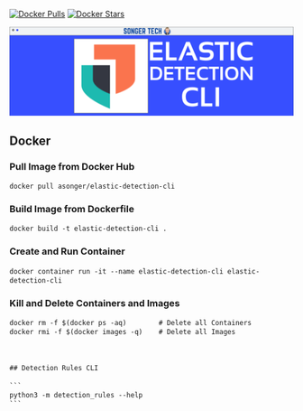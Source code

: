 [![Docker Pulls](https://img.shields.io/docker/pulls/asonger/elastic-detection-cli.svg)](https://hub.docker.com/r/asonger/elastic-detection-cli/)
[![Docker Stars](https://img.shields.io/docker/stars/asonger/elastic-detection-cli.svg)](https://hub.docker.com/r/asonger/elastic-detection-cli/)

![](https://github.com/austinsonger/elastic-detection-cli/raw/main/Elastic%20Detection%20CLI%20-%20L.png)

## Docker

### Pull Image from Docker Hub

```
docker pull asonger/elastic-detection-cli
```


### Build Image from Dockerfile

```
docker build -t elastic-detection-cli .
```


### Create and Run Container


```
docker container run -it --name elastic-detection-cli elastic-detection-cli
```


### Kill and Delete Containers and Images
~~~~~~~~~~~~~~~~~~~~~~~~~~~~~~~~~~~~~
docker rm -f $(docker ps -aq)        # Delete all Containers
docker rmi -f $(docker images -q)    # Delete all Images



## Detection Rules CLI

```
python3 -m detection_rules --help
```



